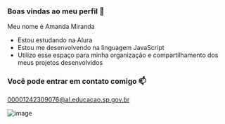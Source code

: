 ### Boas vindas ao meu perfil 💙

Meu nome é Amanda Miranda

- Estou estudando na Alura
- Estou me desenvolvendo na linguagem JavaScript
- Utilizo esse espaço para minha organização e compartilhamento dos meus projetos desenvolvidos

### Você pode entrar em contato comigo 📫

00001242309076@al.educacao.sp.gov.br

![]()![image](https://github.com/user-attachments/assets/5276aab7-6031-4bbf-9d91-5907a200b2e5)

